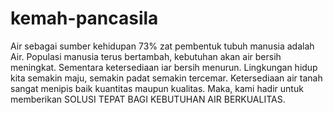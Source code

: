 # kemah-pancasila
Air sebagai sumber kehidupan 73% zat pembentuk tubuh manusia adalah Air. Populasi manusia terus bertambah, kebutuhan akan air bersih meningkat. Sementara ketersediaan iar bersih menurun.  Lingkungan hidup kita semakin maju, semakin padat semakin tercemar. Ketersediaan air tanah sangat menipis baik kuantitas maupun kualitas.  Maka, kami hadir untuk memberikan SOLUSI TEPAT BAGI KEBUTUHAN AIR BERKUALITAS.

